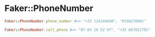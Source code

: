 # Faker::PhoneNumber

```ruby
Faker::PhoneNumber.phone_number #=> "+33 115144430", "0150278001" 

Faker::PhoneNumber.cell_phone #=> "07 83 19 52 97", "+33 667021781" 
```
